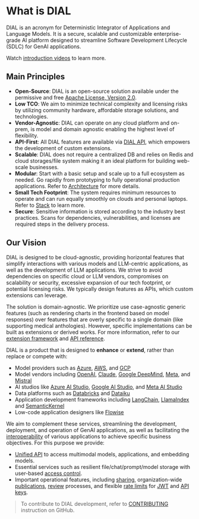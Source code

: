 # What is DIAL

DIAL is an acronym for Deterministic Integrator of Applications and Language Models. It is a secure, scalable and customizable enterprise-grade AI platform designed to streamline Software Development Lifecycle (SDLC) for GenAI applications.

Watch [introduction videos](/docs/video%20demos/0.dial-product-overview.md) to learn more.

## Main Principles

* **Open-Source**: DIAL is an open-source solution available under the permissive and free [Apache License, Version 2.0](https://github.com/epam/ai-dial/blob/main/LICENSE).
* **Low TCO**: We aim to minimize technical complexity and licensing risks by utilizing community hardware, affordable storage solutions, and technologies.
* **Vendor-Agnostic**: DIAL can operate on any cloud platform and on-prem, is model and domain agnostic enabling the highest level of flexibility.
* **API-First**: All DIAL features are available via [DIAL API](https://dialx.ai/dial_api), which empowers the development of custom extensions.
* **Scalable**: DIAL does not require a centralized DB and relies on Redis and cloud storages/file system making it an ideal platform for building web-scale businesses.
* **Modular**: Start with a basic setup and scale up to a full ecosystem as needed. Go rapidly from prototyping to fully operational production applications. Refer to [Architecture](/docs/platform/0.architecture-and-concepts/2.architecture.md) for more details.
* **Small Tech Footprint**: The system requires minimum resources to operate and can run equally smoothly on clouds and personal laptops. Refer to [Stack](/docs/platform/0.architecture-and-concepts/5.stack.md) to learn more.
* **Secure**: Sensitive information is stored according to the industry best practices. Scans for dependencies, vulnerabilities, and licenses are required steps in the delivery process.

## Our Vision

DIAL is designed to be cloud-agnostic, providing horizontal features that simplify interactions with various models and LLM-centric applications, as well as the development of LLM applications. We strive to avoid dependencies on specific cloud or LLM vendors, compromises on scalability or security, excessive expansion of our tech footprint, or potential licensing risks. We typically design features as APIs, which custom extensions can leverage.

The solution is domain-agnostic. We prioritize use case-agnostic generic features (such as rendering charts in the frontend based on model responses) over features that are overly specific to a single domain (like supporting medical anthologies). However, specific implementations can be built as extensions or derived works. For more information, refer to our [extension framework](https://dialx.ai/extension-framework) and [API reference](https://dialx.ai/dial_api).

DIAL is a product that is designed to **enhance** or **extend**, rather than replace or compete with:
 
- Model providers such as [Azure](https://azure.microsoft.com/), [AWS](https://aws.amazon.com/), and [GCP](https://cloud.google.com/)
- Model vendors including [OpenAI](https://openai.com/), [Claude](https://www.anthropic.com/claude), [Google DeepMind](https://deepmind.google/), [Meta](https://ai.meta.com/), and [Mistral](https://mistral.ai/)
- AI studios like [Azure AI Studio](https://azure.microsoft.com/en-us/products/ai-studio), [Google AI Studio](https://ai.google.dev/aistudio), and [Meta AI Studio](https://ai.meta.com/ai-studio/)
- Data platforms such as [Databricks](https://www.databricks.com/) and [Dataiku](https://www.dataiku.com/)
- Application development frameworks including [LangChain](https://www.langchain.com/), [LlamaIndex](https://www.llamaindex.ai/) and [SemanticKernel](https://github.com/microsoft/semantic-kernel)
- Low-code application designers like [Flowise](https://flowiseai.com/)
 
We aim to complement these services, streamlining the development, deployment, and operation of GenAI applications, as well as facilitating the [interoperability](/docs/platform/0.architecture-and-concepts/2.architecture.md) of various applications to achieve specific business objectives. For this purpose we provide:
 
- [Unified API](https://dialx.ai/dial_api) to access multimodal models, applications, and embedding models.
- Essential services such as resilient file/chat/prompt/model storage with user-based [access control](/docs/platform/3.core/2.access-control-intro.md).
- Important operational features, including [sharing](/docs/platform/7.collaboration-intro.md), organization-wide [publications](/docs/platform/7.collaboration-intro.md#publication), [review](/docs/tutorials/0.user-guide.md#administrators) processes, and flexible [rate limits](https://github.com/epam/ai-dial-core/blob/development/docs/dynamic-settings/roles.md#rolesrole_namelimits) for [JWT](/docs/tutorials/2.devops/2.auth-and-access-control/1.jwt.md) and [API keys](/docs/tutorials/2.devops/2.auth-and-access-control/0.api-keys.md).
> To contribute to DIAL development, refer to [CONTRIBUTING](https://github.com/epam/ai-dial/blob/main/CONTRIBUTING.md) instruction on GitHub.

